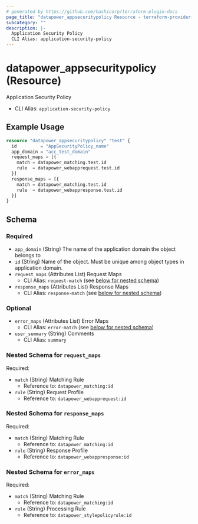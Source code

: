 ```yaml
---
# generated by https://github.com/hashicorp/terraform-plugin-docs
page_title: "datapower_appsecuritypolicy Resource - terraform-provider-datapower"
subcategory: ""
description: |-
  Application Security Policy
  CLI Alias: application-security-policy
---
```


# datapower_appsecuritypolicy (Resource)

Application Security Policy
  - CLI Alias: `application-security-policy`

## Example Usage

```terraform
resource "datapower_appsecuritypolicy" "test" {
  id         = "AppSecurityPolicy_name"
  app_domain = "acc_test_domain"
  request_maps = [{
    match = datapower_matching.test.id
    rule  = datapower_webapprequest.test.id
  }]
  response_maps = [{
    match = datapower_matching.test.id
    rule  = datapower_webappresponse.test.id
  }]
}
```

<!-- schema generated by tfplugindocs -->
## Schema

### Required

- `app_domain` (String) The name of the application domain the object belongs to
- `id` (String) Name of the object. Must be unique among object types in application domain.
- `request_maps` (Attributes List) Request Maps
  - CLI Alias: `request-match` (see [below for nested schema](#nestedatt--request_maps))
- `response_maps` (Attributes List) Response Maps
  - CLI Alias: `response-match` (see [below for nested schema](#nestedatt--response_maps))

### Optional

- `error_maps` (Attributes List) Error Maps
  - CLI Alias: `error-match` (see [below for nested schema](#nestedatt--error_maps))
- `user_summary` (String) Comments
  - CLI Alias: `summary`

<a id="nestedatt--request_maps"></a>
### Nested Schema for `request_maps`

Required:

- `match` (String) Matching Rule
  - Reference to: `datapower_matching:id`
- `rule` (String) Request Profile
  - Reference to: `datapower_webapprequest:id`


<a id="nestedatt--response_maps"></a>
### Nested Schema for `response_maps`

Required:

- `match` (String) Matching Rule
  - Reference to: `datapower_matching:id`
- `rule` (String) Response Profile
  - Reference to: `datapower_webappresponse:id`


<a id="nestedatt--error_maps"></a>
### Nested Schema for `error_maps`

Required:

- `match` (String) Matching Rule
  - Reference to: `datapower_matching:id`
- `rule` (String) Processing Rule
  - Reference to: `datapower_stylepolicyrule:id`
